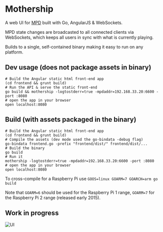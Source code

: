 # Mothership

A web UI for [MPD](http://www.musicpd.org/) built with Go, AngularJS &
WebSockets.

MPD state changes are broadcasted to all connected clients via WebSockets, which
keeps all users in sync with what is currently playing.

Builds to a single, self-contained binary making it easy to run on any platform.

## Dev usage (does not package assets in binary)

```
# Build the Angular static html front-end app
(cd frontend && grunt build)
# Run the API & serve the static front-end
go build && mothership -logtostderr=true -mpdaddr=192.168.33.20:6600 -port :8080
# open the app in your browser
open localhost:8080
```

## Build (with assets packaged in the binary)

```
# Build the Angular static html front-end app
(cd frontend && grunt build)
# Compile the assets (dev mode used the go-bindata -debug flag)
go-bindata frontend.go -prefix "frontend/dist/" frontend/dist/...
# Build the binary
go build
# Run it
mothership -logtostderr=true -mpdaddr=192.168.33.20:6600 -port :8080
# open the app in your browser
open localhost:8080
```

To cross-compile for a Raspberry Pi use `GOOS=linux GOARM=7 GOARCH=arm go build`

Note that `GOARM=6` should be used for the Raspberry Pi 1 range, `GOARM=7` for
the Raspberry Pi 2 range (released early 2015).

## Work in progress

![UI](https://dl.dropboxusercontent.com/u/89410/mothership.gif)
